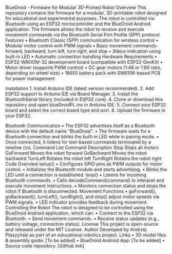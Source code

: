 BlueDroid - Firmware for Modular 3D-Printed Robot
Overview
This repository contains the firmware for a modular, 3D-printable robot designed for educational and experimental purposes. The robot is controlled via Bluetooth using an ESP32 microcontroller and the BlueDroid Android application. The firmware allows the robot to receive and execute movement commands via the Bluetooth Serial Port Profile (SPP) protocol.
Features
    • Bluetooth Classic (SPP) communication for wireless control
    • Modular motor control with PWM signals
    • Basic movement commands: forward, backward, turn left, turn right, and stop
    • Status indication using built-in LED
    • Automatic connection handling
Hardware Requirements
    • ESP32-WROOM-32 development board (compatible with ESP32-DevKit)
    • Motor driver (supports PWM control)
    • DC gear motors (1:48 or 1:90 ratio, depending on wheel size)
    • 18650 battery pack with SW6106-based PCB for power management
      
Installation
    1. Install Arduino IDE (latest version recommended).
    2. Add ESP32 support to Arduino IDE via Board Manager.
    3. Install the BluetoothSerial library (included in ESP32 core).
    4. Clone or download this repository and open blueDroidPL.ino in Arduino IDE.
    5. Connect your ESP32 board and select the correct board type and port.
    6. Upload the firmware to your ESP32.


Bluetooth Communication
    • The ESP32 advertises itself as a Bluetooth device with the default name "BlueDroid".
    • The firmware waits for a Bluetooth connection and blinks the built-in LED while in pairing mode.
    • Once connected, it listens for text-based commands terminated by a newline (\n).
Command List
Command
Description
Stop
Stops all motors
GoForward
Moves the robot forward
GoBackward
Moves the robot backward
TurnLeft
Rotates the robot left
TurnRight
Rotates the robot right
Code Overview
setup()
    • Configures GPIO pins as PWM outputs for motor control.
    • Initializes the Bluetooth module and starts advertising.
    • Blinks the LED until a connection is established.
loop()
    • Listens for incoming Bluetooth commands.
    • Calls decodeCommand(command) to interpret and execute movement instructions.
    • Monitors connection status and stops the robot if Bluetooth is disconnected.
Movement Functions
    • goForward(), goBackward(), turnLeft(), turnRight(), and stop() adjust motor speeds via PWM signals.
    • LED indicator provides feedback during movement.
Controlling the Robot
The robot is designed to be controlled using the BlueDroid Android application, which can:
    • Connect to the ESP32 via Bluetooth.
    • Send movement commands.
    • Receive status updates (e.g., battery voltage, connection status).
License
This project is open-source and released under the MIT License.
Author
Developed by Andrzej Ptaszyński as part of an educational robotics project.
Links
    • 3D model files & assembly guide: [To be added]
    • BlueDroid Android App: [To be added]
    • Source code repository: [GitHub link]

